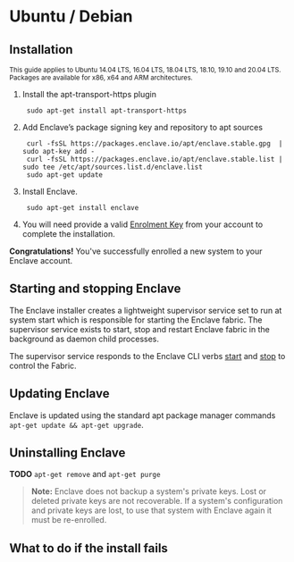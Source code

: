# Ubuntu / Debian

## Installation

<small>This guide applies to Ubuntu 14.04 LTS, 16.04 LTS, 18.04 LTS, 18.10, 19.10 and 20.04 LTS. Packages are available for x86, x64 and ARM architectures.</small>

1. Install the apt-transport-https plugin

        sudo apt-get install apt-transport-https

2. Add Enclave’s package signing key and repository to apt sources

        curl -fsSL https://packages.enclave.io/apt/enclave.stable.gpg  | sudo apt-key add -
        curl -fsSL https://packages.enclave.io/apt/enclave.stable.list | sudo tee /etc/apt/sources.list.d/enclave.list
        sudo apt-get update

3. Install Enclave.

        sudo apt-get install enclave

4. You will need provide a valid [Enrolment Key](/handbook/portal/enrolment-keys) from your account to complete the installation.

**Congratulations!** You've successfully enrolled a new system to your Enclave account.

<!--- ## Unattended Installation

Presently doesn't work.
 --->
 
## Starting and stopping Enclave

The Enclave installer creates a lightweight supervisor service set to run at system start which is responsible for starting the Enclave fabric. The supervisor service exists to start, stop and restart Enclave fabric in the background as daemon child processes.

The supervisor service responds to the Enclave CLI verbs [start](/cli/start) and [stop](/cli/stop) to control the Fabric.

## Updating Enclave

Enclave is updated using the standard apt package manager commands `apt-get update && apt-get upgrade`.

## Uninstalling Enclave

**TODO** `apt-get remove` and `apt-get purge`

> **Note:** Enclave does not backup a system's private keys. Lost or deleted private keys are not recoverable. If a system's configuration and private keys are lost, to use that system with Enclave again it must be re-enrolled.

## What to do if the install fails
